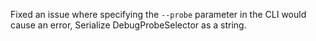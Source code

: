 Fixed an issue where specifying the `--probe` parameter in the CLI would cause an error, Serialize DebugProbeSelector as a string.